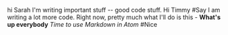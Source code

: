 hi Sarah
I'm writing important stuff -- good code stuff.
Hi Timmy
#Say I am writing a lot more code. Right now, pretty much what I'll do is this -
**What's up everybody** _Time to use Markdown in Atom_
#Nice
